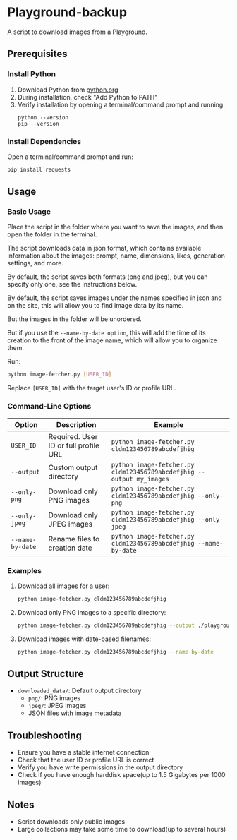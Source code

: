 # Playground-backup
A script to download images from a Playground.

## Prerequisites

### Install Python
1. Download Python from [python.org](https://www.python.org/downloads/)
2. During installation, check "Add Python to PATH"
3. Verify installation by opening a terminal/command prompt and running:
   ```
   python --version
   pip --version
   ```

### Install Dependencies
Open a terminal/command prompt and run:
```bash
pip install requests
```

## Usage

### Basic Usage
Place the script in the folder where you want to save the images, and then open the folder in the terminal.

The script downloads data in json format, which contains available information about the images: prompt, name, dimensions, likes, generation settings, and more.

By default, the script saves both formats (png and jpeg), but you can specify only one, see the instructions below.

By default, the script saves images under the names specified in json and on the site, this will allow you to find image data by its name.

But the images in the folder will be unordered.

But if you use the `--name-by-date option`, this will add the time of its creation to the front of the image name, which will allow you to organize them.

Run:
```bash
python image-fetcher.py [USER_ID]
```
Replace `[USER_ID]` with the target user's ID or profile URL.

### Command-Line Options

| Option | Description | Example |
|--------|-------------|---------|
| `USER_ID` | Required. User ID or full profile URL | `python image-fetcher.py cldm123456789abcdefjhig` |
| `--output` | Custom output directory | `python image-fetcher.py cldm123456789abcdefjhig --output my_images` |
| `--only-png` | Download only PNG images | `python image-fetcher.py cldm123456789abcdefjhig --only-png` |
| `--only-jpeg` | Download only JPEG images | `python image-fetcher.py cldm123456789abcdefjhig --only-jpeg` |
| `--name-by-date` | Rename files to creation date | `python image-fetcher.py cldm123456789abcdefjhig --name-by-date` |

### Examples

1. Download all images for a user:
   ```bash
   python image-fetcher.py cldm123456789abcdefjhig
   ```

2. Download only PNG images to a specific directory:
   ```bash
   python image-fetcher.py cldm123456789abcdefjhig --output ./playground_images --only-png
   ```

3. Download images with date-based filenames:
   ```bash
   python image-fetcher.py cldm123456789abcdefjhig --name-by-date
   ```

## Output Structure
- `downloaded_data/`: Default output directory
  - `png/`: PNG images
  - `jpeg/`: JPEG images
  - JSON files with image metadata

## Troubleshooting
- Ensure you have a stable internet connection
- Check that the user ID or profile URL is correct
- Verify you have write permissions in the output directory
- Check if you have enough harddisk space(up to 1.5 Gigabytes per 1000 images)

## Notes
- Script downloads only public images
- Large collections may take some time to download(up to several hours)
